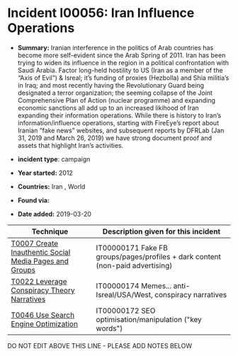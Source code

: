 # Incident I00056: Iran Influence Operations

* **Summary:** Iranian interference in the politics of Arab countries has become more self-evident since the Arab Spring of 2011. Iran has been trying to widen its influence in the region in a political confrontation with Saudi Arabia. Factor long-held hostility to US (Iran as a member of the “Axis of Evil”) & Isreal; it’s funding of proxies (Hezbolla) and Shia militia’s in Iraq; and most recently having the Revolutionary Guard being designated a terror organization; the seeming collapse of the Joint Comprehensive Plan of Action (nuclear programme) and expanding economic sanctions all add up to an increased likihood of Iran expanding their information operations.
While there is history to Iran’s information/influence operations, starting with FireEye’s report about Iranian “fake news” websites, and subsequent reports by DFRLab (Jan 31, 2019 and March 26, 2019) we have strong document proof and assets that highlight Iran’s activities.

* **incident type**: campaign

* **Year started:** 2012

* **Countries:** Iran , World

* **Found via:** 

* **Date added:** 2019-03-20
 

| Technique | Description given for this incident |
| --------- | ------------------------- |
| [T0007 Create Inauthentic Social Media Pages and Groups](../generated_pages/techniques/T0007.md) | IT00000171 Fake FB groups/pages/profiles + dark content (non-paid advertising) |
| [T0022 Leverage Conspiracy Theory Narratives](../generated_pages/techniques/T0022.md) | IT00000174 Memes... anti-Isreal/USA/West, conspiracy narratives |
| [T0046 Use Search Engine Optimization](../generated_pages/techniques/T0046.md) | IT00000172 SEO optimisation/manipulation ("key words") |


DO NOT EDIT ABOVE THIS LINE - PLEASE ADD NOTES BELOW